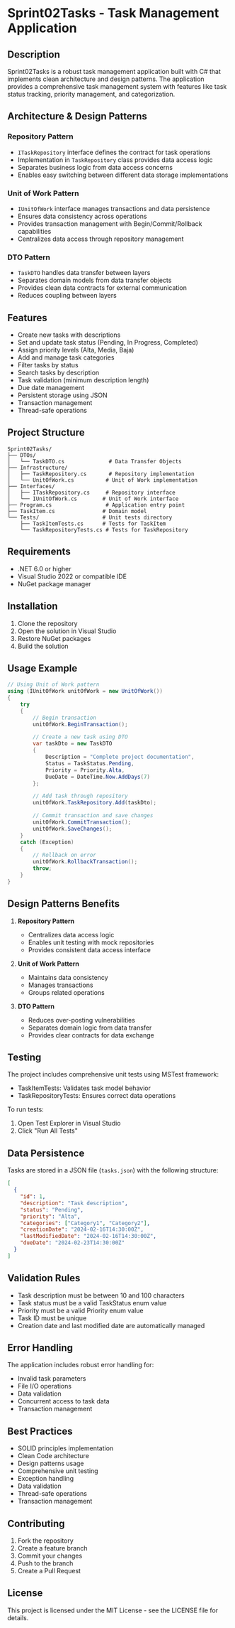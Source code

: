 # Sprint02Tasks - Task Management Application

## Description
Sprint02Tasks is a robust task management application built with C# that implements clean architecture and design patterns. The application provides a comprehensive task management system with features like task status tracking, priority management, and categorization.

## Architecture & Design Patterns

### Repository Pattern
- `ITaskRepository` interface defines the contract for task operations
- Implementation in `TaskRepository` class provides data access logic
- Separates business logic from data access concerns
- Enables easy switching between different data storage implementations

### Unit of Work Pattern
- `IUnitOfWork` interface manages transactions and data persistence
- Ensures data consistency across operations
- Provides transaction management with Begin/Commit/Rollback capabilities
- Centralizes data access through repository management

### DTO Pattern
- `TaskDTO` handles data transfer between layers
- Separates domain models from data transfer objects
- Provides clean data contracts for external communication
- Reduces coupling between layers

## Features
- Create new tasks with descriptions
- Set and update task status (Pending, In Progress, Completed)
- Assign priority levels (Alta, Media, Baja)
- Add and manage task categories
- Filter tasks by status
- Search tasks by description
- Task validation (minimum description length)
- Due date management
- Persistent storage using JSON
- Transaction management
- Thread-safe operations

## Project Structure
```
Sprint02Tasks/
├── DTOs/
│   └── TaskDTO.cs              # Data Transfer Objects
├── Infrastructure/
│   ├── TaskRepository.cs       # Repository implementation
│   └── UnitOfWork.cs          # Unit of Work implementation
├── Interfaces/
│   ├── ITaskRepository.cs     # Repository interface
│   └── IUnitOfWork.cs        # Unit of Work interface
├── Program.cs                 # Application entry point
├── TaskItem.cs               # Domain model
└── Tests/                    # Unit tests directory
    ├── TaskItemTests.cs      # Tests for TaskItem
    └── TaskRepositoryTests.cs # Tests for TaskRepository
```

## Requirements
- .NET 6.0 or higher
- Visual Studio 2022 or compatible IDE
- NuGet package manager

## Installation
1. Clone the repository
2. Open the solution in Visual Studio
3. Restore NuGet packages
4. Build the solution

## Usage Example
```csharp
// Using Unit of Work pattern
using (IUnitOfWork unitOfWork = new UnitOfWork())
{
    try
    {
        // Begin transaction
        unitOfWork.BeginTransaction();

        // Create a new task using DTO
        var taskDto = new TaskDTO
        {
            Description = "Complete project documentation",
            Status = TaskStatus.Pending,
            Priority = Priority.Alta,
            DueDate = DateTime.Now.AddDays(7)
        };

        // Add task through repository
        unitOfWork.TaskRepository.Add(taskDto);

        // Commit transaction and save changes
        unitOfWork.CommitTransaction();
        unitOfWork.SaveChanges();
    }
    catch (Exception)
    {
        // Rollback on error
        unitOfWork.RollbackTransaction();
        throw;
    }
}
```

## Design Patterns Benefits
1. **Repository Pattern**
   - Centralizes data access logic
   - Enables unit testing with mock repositories
   - Provides consistent data access interface

2. **Unit of Work Pattern**
   - Maintains data consistency
   - Manages transactions
   - Groups related operations

3. **DTO Pattern**
   - Reduces over-posting vulnerabilities
   - Separates domain logic from data transfer
   - Provides clear contracts for data exchange

## Testing
The project includes comprehensive unit tests using MSTest framework:
- TaskItemTests: Validates task model behavior
- TaskRepositoryTests: Ensures correct data operations

To run tests:
1. Open Test Explorer in Visual Studio
2. Click "Run All Tests"

## Data Persistence
Tasks are stored in a JSON file (`tasks.json`) with the following structure:
```json
[
  {
    "id": 1,
    "description": "Task description",
    "status": "Pending",
    "priority": "Alta",
    "categories": ["Category1", "Category2"],
    "creationDate": "2024-02-16T14:30:00Z",
    "lastModifiedDate": "2024-02-16T14:30:00Z",
    "dueDate": "2024-02-23T14:30:00Z"
  }
]
```

## Validation Rules
- Task description must be between 10 and 100 characters
- Task status must be a valid TaskStatus enum value
- Priority must be a valid Priority enum value
- Task ID must be unique
- Creation date and last modified date are automatically managed

## Error Handling
The application includes robust error handling for:
- Invalid task parameters
- File I/O operations
- Data validation
- Concurrent access to task data
- Transaction management

## Best Practices
- SOLID principles implementation
- Clean Code architecture
- Design patterns usage
- Comprehensive unit testing
- Exception handling
- Data validation
- Thread-safe operations
- Transaction management

## Contributing
1. Fork the repository
2. Create a feature branch
3. Commit your changes
4. Push to the branch
5. Create a Pull Request

## License
This project is licensed under the MIT License - see the LICENSE file for details.
